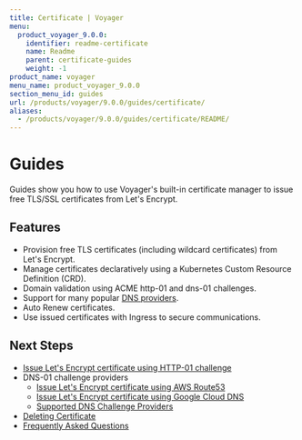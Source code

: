 ```yaml
---
title: Certificate | Voyager
menu:
  product_voyager_9.0.0:
    identifier: readme-certificate
    name: Readme
    parent: certificate-guides
    weight: -1
product_name: voyager
menu_name: product_voyager_9.0.0
section_menu_id: guides
url: /products/voyager/9.0.0/guides/certificate/
aliases:
  - /products/voyager/9.0.0/guides/certificate/README/
---
```


# Guides

Guides show you how to use Voyager's built-in certificate manager to issue free TLS/SSL certificates from Let's Encrypt.

## Features
- Provision free TLS certificates (including wildcard certificates) from Let's Encrypt.
- Manage certificates declaratively using a Kubernetes Custom Resource Definition (CRD).
- Domain validation using ACME http-01 and dns-01 challenges.
- Support for many popular [DNS providers](/products/voyager/9.0.0/guides/certificate/dns/providers).
- Auto Renew certificates.
- Use issued certificates with Ingress to secure communications.

## Next Steps
- [Issue Let's Encrypt certificate using HTTP-01 challenge](/products/voyager/9.0.0/guides/certificate/http/overview)
- DNS-01 challenge providers
  - [Issue Let's Encrypt certificate using AWS Route53](/products/voyager/9.0.0/guides/certificate/dns/route53)
  - [Issue Let's Encrypt certificate using Google Cloud DNS](/products/voyager/9.0.0/guides/certificate/dns/google-cloud)
  - [Supported DNS Challenge Providers](/products/voyager/9.0.0/guides/certificate/dns/providers)
- [Deleting Certificate](/products/voyager/9.0.0/guides/certificate/delete)
- [Frequently Asked Questions](/products/voyager/9.0.0/guides/certificate/faq)
